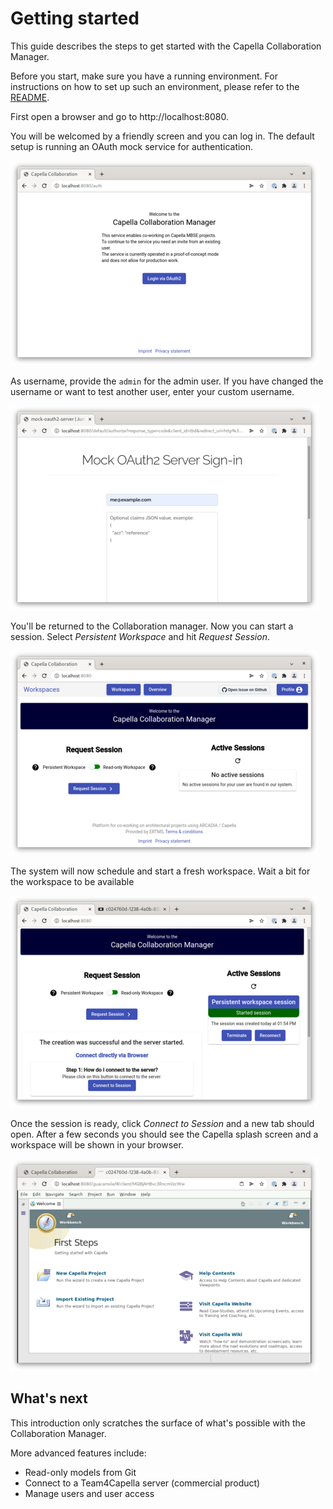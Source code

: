 <!--
 ~ SPDX-FileCopyrightText: Copyright DB Netz AG and the capella-collab-manager contributors
 ~ SPDX-License-Identifier: Apache-2.0
 -->

# Getting started

This guide describes the steps to get started with the Capella Collaboration Manager.

Before you start, make sure you have a running environment. For instructions on how to set up such an environment, please refer to the [README](../README.md).

First open a browser and go to http://localhost:8080.

You will be welcomed by a friendly screen and you can log in. The default setup is running an OAuth mock service for authentication.

![Welcome screen](img/collab-step-1.png)

As username, provide the `admin` for the admin user. If you have changed the username or want to test another user, enter your custom username.

![OAuth mock](img/collab-step-2.png)

You'll be returned to the Collaboration manager. Now you can start a session. Select _Persistent Workspace_ and hit _Request Session_.

![Logged in](img/collab-step-3.png)

The system will now schedule and start a fresh workspace.
Wait a bit for the workspace to be available

![Starting a session](img/collab-step-4.png)

Once the session is ready, click _Connect to Session_ and a new tab should open. After a few seconds you should see the
Capella splash screen and a workspace will be shown in your browser.

![Capella welcome screen](img/collab-step-5.png)

## What's next

This introduction only scratches the surface of what's possible with the Collaboration Manager.

More advanced features include:

- Read-only models from Git
- Connect to a Team4Capella server (commercial product)
- Manage users and user access
